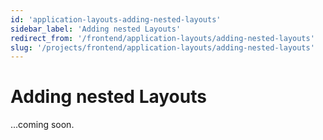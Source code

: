 ```yaml
---
id: 'application-layouts-adding-nested-layouts'
sidebar_label: 'Adding nested Layouts'
redirect_from: '/frontend/application-layouts/adding-nested-layouts'
slug: '/projects/frontend/application-layouts/adding-nested-layouts'
---
```


# Adding nested Layouts

...coming soon.
